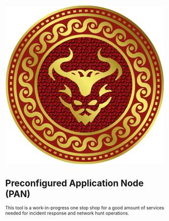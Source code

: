 ![PAN Logo](./PAN.png)
#  Preconfigured Application Node (PAN) 
This tool is a work-in-progress one stop shop for a good amount of services needed for incident response and network hunt operations.

